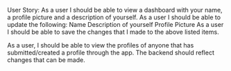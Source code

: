 User Story:
As a user I should be able to view a dashboard with your name, a profile picture and a description of yourself.
As a user I should be able to update the following:
Name
Description of yourself
Profile Picture
As a user I should be able to save the changes that I made to the above listed items.

As a user, I should be able to view the profiles of anyone that has submitted/created a profile through the app.
The backend should reflect changes that can be made.
